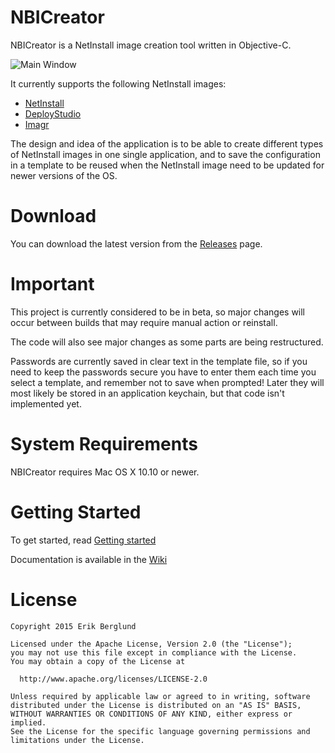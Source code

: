 # NBICreator

NBICreator is a NetInstall image creation tool written in Objective-C.

![Main Window](https://raw.github.com/NBICreator/NBICreator/master/GitHub%20Resources/NBICreatorApplication.png)

It currently supports the following NetInstall images:
* [NetInstall](https://github.com/NBICreator/NBICreator/wiki/NetInstall)
* [DeployStudio](https://github.com/NBICreator/NBICreator/wiki/DeployStudio)
* [Imagr](https://github.com/NBICreator/NBICreator/wiki/Imagr)

The design and idea of the application is to be able to create different types of NetInstall images in one single application, and to save the configuration in a template to be reused when the NetInstall image need to be updated for newer versions of the OS.

# Download

You can download the latest version from the [Releases](https://github.com/NBICreator/NBICreator/releases) page.

# Important

This project is currently considered to be in beta, so major changes will occur between builds that may require manual action or reinstall.

The code will also see major changes as some parts are being restructured.

Passwords are currently saved in clear text in the template file, so if you need to keep the passwords secure you have to enter them each time you select a template, and remember not to save when prompted! Later they will most likely be stored in an application keychain, but that code isn't implemented yet.

# System Requirements

NBICreator requires Mac OS X 10.10 or newer.

# Getting Started

To get started, read [Getting started](https://github.com/NBICreator/NBICreator/wiki/Getting-started)

Documentation is available in the [Wiki](https://github.com/NBICreator/NBICreator/wiki)

# License
    Copyright 2015 Erik Berglund
    
    Licensed under the Apache License, Version 2.0 (the "License");
    you may not use this file except in compliance with the License.
    You may obtain a copy of the License at
    
      http://www.apache.org/licenses/LICENSE-2.0
    
    Unless required by applicable law or agreed to in writing, software
    distributed under the License is distributed on an "AS IS" BASIS,
    WITHOUT WARRANTIES OR CONDITIONS OF ANY KIND, either express or implied.
    See the License for the specific language governing permissions and
    limitations under the License.
